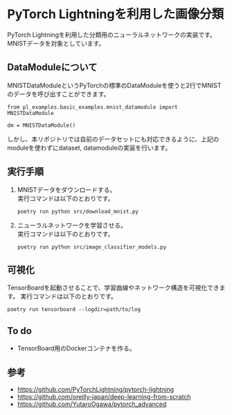 # PyTorch Lightningを利用した画像分類
PyTorch Lightningを利用した分類用のニューラルネットワークの実装です。
MNISTデータを対象としています。

## DataModuleについて
MNISTDataModuleというPyTorchの標準のDataModuleを使うと2行でMNISTのデータを呼び出すことができます。
```
from pl_examples.basic_examples.mnist_datamodule import MNISTDataModule

dm = MNISTDataModule()
```
しかし、本リポジトリでは自前のデータセットにも対応できるように、上記のmoduleを使わずにdataset, datamoduleの実装を行います。


## 実行手順
1. MNISTデータをダウンロードする。  
    実行コマンドは以下のとおりです。
    ```
    poetry run python src/download_mnist.py
    ```
2. ニューラルネットワークを学習させる。  
    実行コマンドは以下のとおりです。
    ```
    poetry run python src/image_classifier_models.py
    ```

## 可視化
TensorBoardを起動させることで、学習曲線やネットワーク構造を可視化できます。
実行コマンドは以下のとおりです。
```
poetry run tensorboard --logdir=path/to/log
```
## To do
- TensorBoard用のDockerコンテナを作る。

## 参考
- https://github.com/PyTorchLightning/pytorch-lightning
- https://github.com/oreilly-japan/deep-learning-from-scratch
- https://github.com/YutaroOgawa/pytorch_advanced